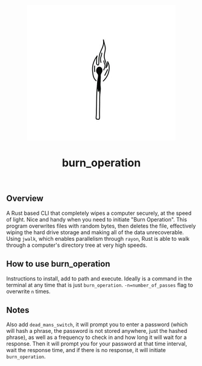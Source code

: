 <!-- PROJECT LOGO -->
<br />
<p align="center">
    <img src="assets/burn_operation.jpg" alt="Logo" width="394" height="360">
  </a>
  <h1 align="center">burn_operation</h1>
  <p align="center">

 
<br />


## Overview

A Rust based CLI that completely wipes a computer securely, at the speed of light. Nice and handy when you need to initiate "Burn Operation". This program overwrites files with random bytes, then deletes the file, effectively wiping the hard drive storage and making all of the data unrecoverable. Using `jwalk`, which enables parallelism through `rayon`, Rust is able to walk through a computer's directory tree at very high speeds.  

## How to use burn_operation

Instructions to install, add to path and execute. Ideally is a command in the terminal at any time that is just `burn_operation`. `-n=number_of_passes` flag to overwrite `n` times.



## Notes

Also add `dead_mans_switch`, it will prompt you to enter a password (which will hash a phrase, the password is not stored anywhere, just the hashed phrase), as well as a frequency to check in and how long it will wait for a response. Then it will prompt you for your password at that time interval, wait the response time, and if there is no response, it will initiate `burn_operation`.
